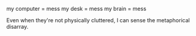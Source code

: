 my computer = mess
my desk = mess
my brain = mess

Even when they're not physically cluttered, I can sense the metaphorical disarray.